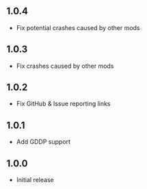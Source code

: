 ## 1.0.4
- Fix potential crashes caused by other mods

## 1.0.3
- Fix crashes caused by other mods

## 1.0.2
- Fix GitHub & Issue reporting links

## 1.0.1
- Add GDDP support

## 1.0.0
- Initial release